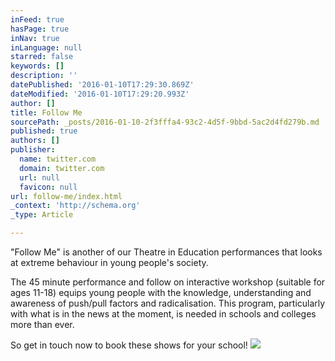 ```yaml
---
inFeed: true
hasPage: true
inNav: true
inLanguage: null
starred: false
keywords: []
description: ''
datePublished: '2016-01-10T17:29:30.869Z'
dateModified: '2016-01-10T17:29:20.993Z'
author: []
title: Follow Me
sourcePath: _posts/2016-01-10-2f3fffa4-93c2-4d5f-9bbd-5ac2d4fd279b.md
published: true
authors: []
publisher:
  name: twitter.com
  domain: twitter.com
  url: null
  favicon: null
url: follow-me/index.html
_context: 'http://schema.org'
_type: Article

---
```

"Follow Me" is another of our Theatre in Education performances that looks at extreme behaviour in young people's society. 

The 45 minute performance and follow on interactive workshop (suitable for ages 11-18) equips young people with the knowledge, understanding and awareness of push/pull factors and radicalisation. This program, particularly with what is in the news at the moment, is needed in schools and colleges more than ever.

So get in touch now to book these shows for your school!
![](https://s3-us-west-2.amazonaws.com/the-grid-img/p/481808e20f23a5ea297e315cc3427b944e296028.jpg)